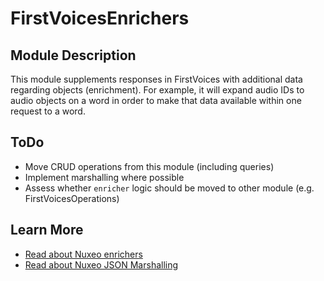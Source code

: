 # FirstVoicesEnrichers

## Module Description
This module supplements responses in FirstVoices with additional data regarding objects (enrichment).
For example, it will expand audio IDs to audio objects on a word in order to make that data available within one request to a word.

## ToDo
* Move CRUD operations from this module (including queries)
* Implement marshalling where possible
* Assess whether `enricher` logic should be moved to other module (e.g. FirstVoicesOperations)

## Learn More

* [Read about Nuxeo enrichers](https://doc.nuxeo.com/nxdoc/content-enrichers/)
* [Read about Nuxeo JSON Marshalling](https://doc.nuxeo.com/nxdoc/json-marshalling/)
